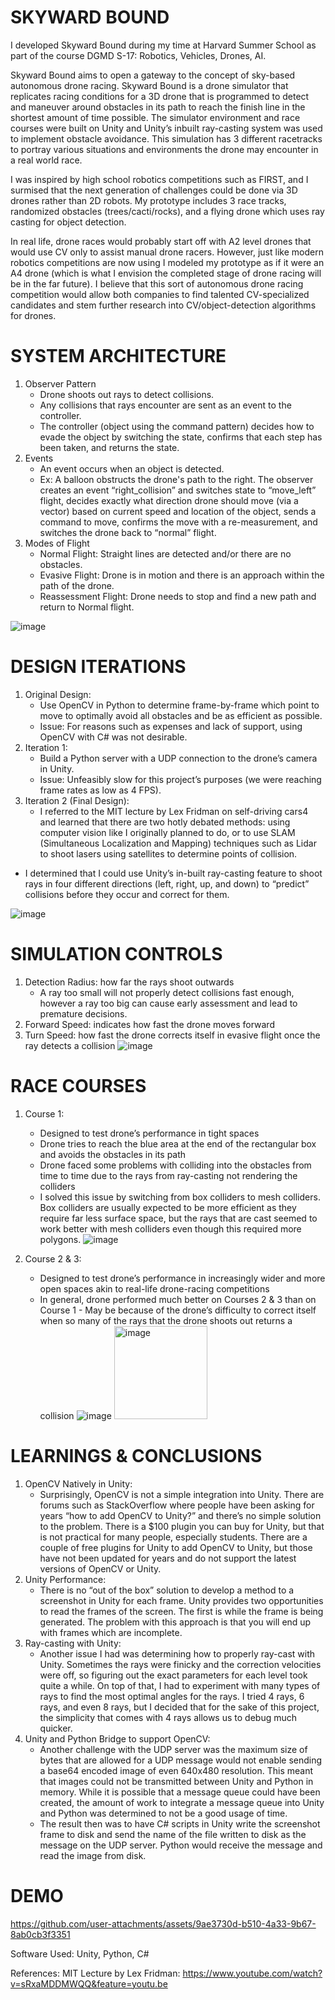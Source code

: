 # SKYWARD BOUND
I developed Skyward Bound during my time at Harvard Summer School as part of the course DGMD S-17: Robotics, Vehicles, Drones, AI.

Skyward Bound aims to open a gateway to the concept of sky-based autonomous drone racing. Skyward Bound is a drone simulator that replicates racing conditions for a 3D drone that is programmed to detect and maneuver around obstacles in its path to reach the finish line in the shortest amount of time possible. The simulator environment and race courses were built on Unity and Unity’s inbuilt ray-casting system was used to implement obstacle avoidance. This simulation has 3 different racetracks to portray various situations and environments the drone may encounter in a real world race.

I was inspired by high school robotics competitions such as FIRST, and I surmised that the next generation of challenges could be done via 3D drones rather than 2D robots. My prototype includes 3 race tracks, randomized obstacles (trees/cacti/rocks), and a flying drone which uses ray casting for object detection.

In real life, drone races would probably start off with A2 level drones that would use CV only to assist manual drone racers. However, just like modern robotics competitions are now using I modeled my prototype as if it were an A4 drone (which is what I envision the completed stage of drone racing will be in the far future). I believe that this sort of autonomous drone racing competition would allow both companies to find talented CV-specialized candidates and stem further research into CV/object-detection algorithms for drones.

# SYSTEM ARCHITECTURE
1. Observer Pattern
   - Drone shoots out rays to detect collisions.
   - Any collisions that rays encounter are sent as an event to the controller.
   - The controller (object using the command pattern) decides how to evade the object by switching the state, confirms that each step has been taken, and returns the state.
2. Events
   - An event occurs when an object is detected.
   - Ex: A balloon obstructs the drone's path to the right. The observer creates an event “right_collision” and switches state to “move_left” flight, decides exactly what direction drone should move (via a vector) based on current speed and location of the object, sends a command to move, confirms the move with a re-measurement, and switches the drone back to “normal” flight.
3. Modes of Flight
   - Normal Flight: Straight lines are detected and/or there are no obstacles.
   - Evasive Flight: Drone is in motion and there is an approach  within the path of the drone.
   - Reassessment Flight: Drone needs to stop and find a new path and return to Normal flight.

![image](https://github.com/user-attachments/assets/37e85acf-10a1-4c4a-af1a-42e1387c63c8)

# DESIGN ITERATIONS
1. Original Design:
   - Use OpenCV in Python to determine frame-by-frame which point to move to optimally avoid all obstacles and be as efficient as possible.
   - Issue: For reasons such as expenses and lack of support, using OpenCV with C# was not desirable.
2. Iteration 1:
   - Build a Python server with a UDP connection to the drone’s camera in Unity.
   - Issue: Unfeasibly slow for this project’s purposes (we were reaching frame rates as low as 4 FPS).
3. Iteration 2 (Final Design):
   - I referred to the MIT lecture by Lex Fridman on self-driving cars4 and learned that there are two hotly debated methods: using computer vision like I originally planned to do, or to use SLAM (Simultaneous Localization and Mapping) techniques such as Lidar to shoot lasers using satellites to determine points of collision.
- I determined that I could use Unity’s in-built ray-casting feature to shoot rays in four different directions (left, right, up, and down) to “predict” collisions before they occur and correct for them.

![image](https://github.com/user-attachments/assets/8851d630-1289-42b6-9eff-d669aa8a67d2)

# SIMULATION CONTROLS
1. Detection Radius: how far the rays shoot outwards
   - A ray too small will not properly detect collisions fast enough, however a ray too big can cause early assessment and lead to premature decisions.
2. Forward Speed: indicates how fast the drone moves forward
3. Turn Speed: how fast the drone corrects itself in evasive flight once the ray detects a collision ![image](https://github.com/user-attachments/assets/28334225-619b-4008-89ff-ad3c2e0f78af)

# RACE COURSES
1. Course 1:
   - Designed to test drone’s performance  in tight spaces
   - Drone tries to reach the blue area at the end of the rectangular box and avoids the obstacles in its path
   - Drone faced some problems with colliding into the obstacles from time to time due to the rays from ray-casting not rendering the colliders
   - I solved this issue by switching from box colliders to mesh colliders. Box colliders are usually expected to be more efficient as they require far less surface space, but the rays that are cast seemed to work better with mesh colliders even though this required more polygons.
    ![image](https://github.com/user-attachments/assets/8a114b3e-9b0f-47ab-9f1f-ff6a2f000eb8)

2. Course 2 & 3:
   - Designed to test drone’s performance  in increasingly wider and more open spaces akin to real-life drone-racing competitions
   - In general, drone performed much better on Courses 2 & 3 than on Course 1 - May be because of the drone’s difficulty to correct itself when so many of the rays that the drone shoots out returns a collision
     ![image](https://github.com/user-attachments/assets/d3b15f01-9b38-4eea-943f-1af15d76223b)
     <img width="149" alt="image" src="https://github.com/user-attachments/assets/b44ca58f-5f78-4bb9-97af-0bca0fd584bb">

# LEARNINGS & CONCLUSIONS
1. OpenCV Natively in Unity:
   - Surprisingly, OpenCV is not a simple integration into Unity. There are forums such as StackOverflow where people have been asking for years “how to add OpenCV to Unity?” and there’s no simple solution to the problem. There is a $100 plugin you can buy for Unity, but that is not practical for many people, especially students. There are a couple of free plugins for Unity to add OpenCV to Unity, but those have not been updated for years and do not support the latest versions of OpenCV or Unity.
2. Unity Performance:
   - There is no “out of the box” solution to develop a method to a screenshot in Unity for each frame. Unity provides two opportunities to read the frames of the screen. The first is while the frame is being generated. The problem with this approach is that you will end up with frames which are incomplete.
3. Ray-casting with Unity:
   - Another issue I had was determining how to properly ray-cast with Unity. Sometimes the rays were finicky and the correction velocities were off, so figuring out the exact parameters for each level took quite a while. On top of that, I had to experiment with many types of rays to find the most optimal angles for the rays. I tried 4 rays, 6 rays, and even 8 rays, but I decided that for the sake of this project, the simplicity that comes with 4 rays allows us to debug much quicker.
4. Unity and Python Bridge to support OpenCV:
   - Another challenge with the UDP server was the maximum size of bytes that are allowed for a UDP message would not enable sending a base64 encoded image of even 640x480 resolution. This meant that images could not be transmitted between Unity and Python in memory. While it is possible that a message queue could have been created, the amount of work to integrate a message queue into Unity and Python was determined to not be a good usage of time.
   - The result then was to have C# scripts in Unity write the screenshot frame to disk and send the name of the file written to disk as the message on the UDP server. Python would receive the message and read the image from disk.

# DEMO


https://github.com/user-attachments/assets/9ae3730d-b510-4a33-9b67-8ab0cb3f3351


Software Used: Unity, Python, C#

References:
MIT Lecture by Lex Fridman: https://www.youtube.com/watch?v=sRxaMDDMWQQ&feature=youtu.be
